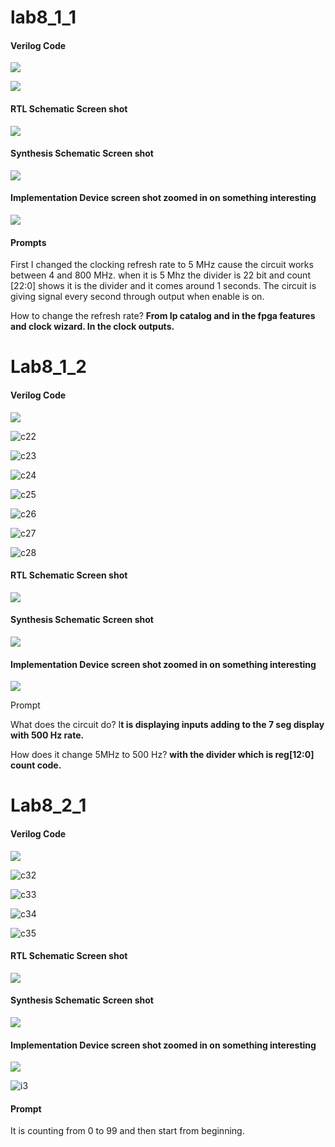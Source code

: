 

# lab8_1_1

#### Verilog Code

![](c11.png)

![](c12.png)

#### RTL Schematic Screen shot

![](r1.png)

#### Synthesis Schematic Screen shot

![](s1.PNG)

#### Implementation Device screen shot zoomed in on something interesting

![](i1.png)

#### Prompts

First I changed the clocking refresh rate to 5 MHz cause the circuit works between 4 and 800 MHz. when it is 5 Mhz the divider is 22 bit and count [22:0] shows it is the divider and it comes around 1 seconds. The circuit is giving signal every second through output when enable is on.  

How to change the refresh rate? **From Ip catalog and in the fpga features and clock wizard. In the clock outputs.**



# Lab8_1_2

#### Verilog Code

![](c21.png)

![c22](c22.png)

![c23](c23.png)

![c24](c24.png)

![c25](c25.png)

![c26](c26.png)

![c27](c27.png)

![c28](c28.png)

#### RTL Schematic Screen shot

![](rtl2.PNG)

#### Synthesis Schematic Screen shot

![](synt2.PNG)

#### Implementation Device screen shot zoomed in on something interesting



![](imp2.PNG)

Prompt

What does the circuit do? I**t is displaying inputs adding to the 7 seg display with 500 Hz rate.**

How does it change 5MHz to 500 Hz? **with the divider which is reg[12:0] count code.**

# Lab8_2_1

#### Verilog Code

![](c31.png)

![c32](c32.png)

![c33](c33.png)

![c34](c34.png)

![c35](c35.png)

#### RTL Schematic Screen shot

![](rtl3.PNG)

#### Synthesis Schematic Screen shot

![](s3.PNG)

#### Implementation Device screen shot zoomed in on something interesting

![](im32.PNG)

![i3](i3.PNG)

#### Prompt

It is counting from 0 to 99 and then start from beginning.

